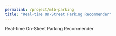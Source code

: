 ```yaml
---
permalink: /project/mlb-parking
title: "Real-time On-Street Parking Recommender"
---
```


Real-time On-Street Parking Recommender